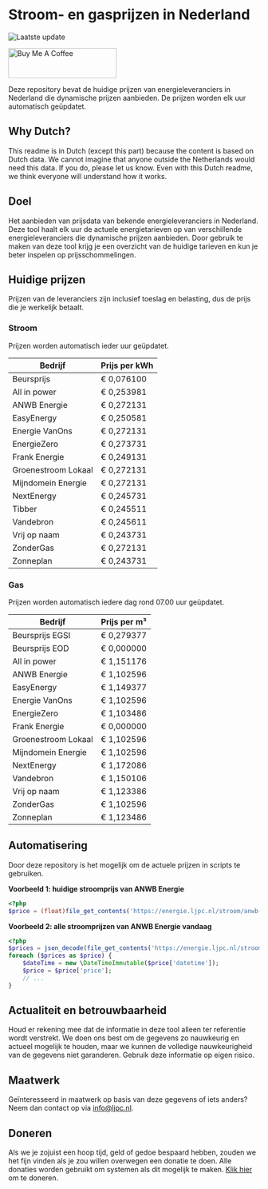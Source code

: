 # Stroom- en gasprijzen in Nederland

![Laatste update](https://img.shields.io/badge/laatste%20update-2024--03--19%2023%3A00%20CET-brightgreen)

<a href="https://www.buymeacoffee.com/Lars-" target="_blank"><img src="https://cdn.buymeacoffee.com/buttons/v2/default-orange.png" alt="Buy Me A Coffee" height="60" style="height: 60px !important;width: 217px !important;" ></a>

Deze repository bevat de huidige prijzen van energieleveranciers in Nederland die dynamische prijzen aanbieden. De prijzen worden elk uur automatisch geüpdatet.

## Why Dutch?

This readme is in Dutch (except this part) because the content is based on Dutch data. We cannot imagine that anyone outside the Netherlands would need this data. If you do, please let us know. Even with this Dutch readme, we think
everyone will understand how it works.

## Doel

Het aanbieden van prijsdata van bekende energieleveranciers in Nederland. Deze tool haalt elk uur de actuele energietarieven op van verschillende energieleveranciers die dynamische prijzen aanbieden. Door gebruik te maken van deze tool
krijg je een overzicht van de huidige tarieven en kun je beter inspelen op prijsschommelingen.

## Huidige prijzen

Prijzen van de leveranciers zijn inclusief toeslag en belasting, dus de prijs die je werkelijk betaalt.

### Stroom

Prijzen worden automatisch ieder uur geüpdatet.

 Bedrijf | Prijs per kWh 
---------|---------------
Beursprijs | € 0,076100
All in power | € 0,253981
ANWB Energie | € 0,272131
EasyEnergy | € 0,250581
Energie VanOns | € 0,272131
EnergieZero | € 0,273731
Frank Energie | € 0,249131
Groenestroom Lokaal | € 0,272131
Mijndomein Energie | € 0,272131
NextEnergy | € 0,245731
Tibber | € 0,245511
Vandebron | € 0,245611
Vrij op naam | € 0,243731
ZonderGas | € 0,272131
Zonneplan | € 0,243731


### Gas

Prijzen worden automatisch iedere dag rond 07.00 uur geüpdatet.

 Bedrijf | Prijs per m³ 
---------|--------------
Beursprijs EGSI | € 0,279377
Beursprijs EOD | € 0,000000
All in power | € 1,151176
ANWB Energie | € 1,102596
EasyEnergy | € 1,149377
Energie VanOns | € 1,102596
EnergieZero | € 1,103486
Frank Energie | € 0,000000
Groenestroom Lokaal | € 1,102596
Mijndomein Energie | € 1,102596
NextEnergy | € 1,172086
Vandebron | € 1,150106
Vrij op naam | € 1,123386
ZonderGas | € 1,102596
Zonneplan | € 1,123486


## Automatisering

Door deze repository is het mogelijk om de actuele prijzen in scripts te gebruiken.

**Voorbeeld 1: huidige stroomprijs van ANWB Energie**

```php
<?php
$price = (float)file_get_contents('https://energie.ljpc.nl/stroom/anwb-energie-nu.txt');

```

**Voorbeeld 2: alle stroomprijzen van ANWB Energie vandaag**

```php
<?php
$prices = json_decode(file_get_contents('https://energie.ljpc.nl/stroom/all-in-power-vandaag.json'),true);
foreach ($prices as $price) {
    $dateTime = new \DateTimeImmutable($price['datetime']);
    $price = $price['price'];
    // ...
}
```

## Actualiteit en betrouwbaarheid

Houd er rekening mee dat de informatie in deze tool alleen ter referentie wordt verstrekt. We doen ons best om de gegevens zo nauwkeurig en actueel mogelijk te houden, maar we kunnen de volledige nauwkeurigheid van de gegevens niet
garanderen. Gebruik deze informatie op eigen risico.

## Maatwerk

Geïnteresseerd in maatwerk op basis van deze gegevens of iets anders? Neem dan contact op
via [info@ljpc.nl](mailto:info@ljpc.nl?subject=Energie%20prijzen).

## Doneren

Als we je zojuist een hoop tijd, geld of gedoe bespaard hebben, zouden we het fijn vinden als je zou willen overwegen een
donatie te doen. Alle donaties worden gebruikt om systemen als dit mogelijk te
maken. [Klik hier](https://www.buymeacoffee.com/Lars-) om te doneren.
